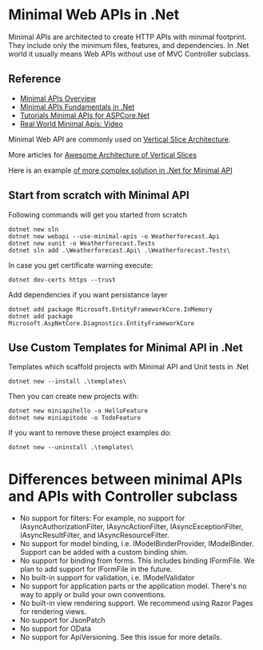 # Minimal Web APIs in .Net

Minimal APIs are architected to create HTTP APIs with minimal footprint. They include only the minimum files, features, and dependencies. In .Net world it usually means Web APIs without use of MVC Controller subclass.

## Reference

- [Minimal APIs Overview](https://learn.microsoft.com/en-us/aspnet/core/fundamentals/minimal-apis?view=aspnetcore-6.0)
- [Minimal APIs Fundamentals in .Net](https://docs.microsoft.com/en-us/aspnet/core/fundamentals/minimal-apis?view=aspnetcore-6.0)
- [Tutorials Minimal APIs for ASPCore.Net](https://docs.microsoft.com/en-us/aspnet/core/tutorials/min-web-api?view=aspnetcore-6.0&tabs=visual-studio-code)
- [Real World Minimal Apis: Video](https://docs.microsoft.com/en-gb/events/dotnetconf-2021/real-world-minimal-apis)

Minimal Web API are commonly used on [Vertical Slice Architecture](https://garywoodfine.com/implementing-vertical-slice-architecture/). 

More articles for [Awesome Architecture of Vertical Slices](https://awesome-architecture.com/vertical-slice-architecture/)

Here is an example [of more complex solution in .Net for Minimal API](https://github.com/isaacOjeda/MinimalApiArchitecture)

## Start from scratch with Minimal API

Following commands will get you started from scratch
```
dotnet new sln
dotnet new webapi --use-minimal-apis -o Weatherforecast.Api
dotnet new xunit -o Weatherforecast.Tests
dotnet sln add .\Weatherforecast.Api\ .\Weatherforecast.Tests\
```

In case you get certificate warning execute: 
```
dotnet dev-certs https --trust
```

Add dependencies if you want persistance layer
```
dotnet add package Microsoft.EntityFrameworkCore.InMemory
dotnet add package Microsoft.AspNetCore.Diagnostics.EntityFrameworkCore
```

## Use Custom Templates for Minimal API in .Net

Templates which scaffold projects with Minimal API and Unit tests in .Net
```
dotnet new --install .\templates\
```
Then you can create new projects with:
```
dotnet new miniapihello -o HelloFeature
dotnet new miniapitodo -o TodoFeature
```
If you want to remove these project examples do:
```
dotnet new --uninstall .\templates\
```

# Differences between minimal APIs and APIs with Controller subclass

-  No support for filters: For example, no support for IAsyncAuthorizationFilter, IAsyncActionFilter, IAsyncExceptionFilter, IAsyncResultFilter, and IAsyncResourceFilter.
-  No support for model binding, i.e. IModelBinderProvider, IModelBinder. Support can be added with a custom binding shim.
-  No support for binding from forms. This includes binding IFormFile. We plan to add support for IFormFile in the future.
-  No built-in support for validation, i.e. IModelValidator
-  No support for application parts or the application model. There's no way to apply or build your own conventions.
-  No built-in view rendering support. We recommend using Razor Pages for rendering views.
-  No support for JsonPatch
-  No support for OData
-  No support for ApiVersioning. See this issue for more details.

